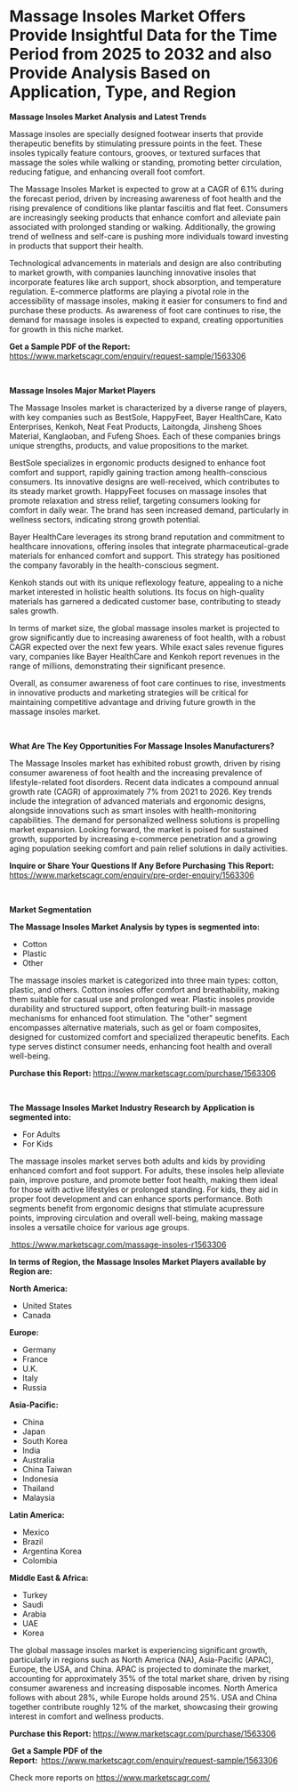 <p><h1>Massage Insoles Market Offers Provide Insightful Data for the Time Period from 2025 to 2032 and also Provide Analysis Based on Application, Type, and Region</h1></p><p><strong>Massage Insoles Market Analysis and Latest Trends</strong></p>
<p><p>Massage insoles are specially designed footwear inserts that provide therapeutic benefits by stimulating pressure points in the feet. These insoles typically feature contours, grooves, or textured surfaces that massage the soles while walking or standing, promoting better circulation, reducing fatigue, and enhancing overall foot comfort.</p><p>The Massage Insoles Market is expected to grow at a CAGR of 6.1% during the forecast period, driven by increasing awareness of foot health and the rising prevalence of conditions like plantar fasciitis and flat feet. Consumers are increasingly seeking products that enhance comfort and alleviate pain associated with prolonged standing or walking. Additionally, the growing trend of wellness and self-care is pushing more individuals toward investing in products that support their health.</p><p>Technological advancements in materials and design are also contributing to market growth, with companies launching innovative insoles that incorporate features like arch support, shock absorption, and temperature regulation. E-commerce platforms are playing a pivotal role in the accessibility of massage insoles, making it easier for consumers to find and purchase these products. As awareness of foot care continues to rise, the demand for massage insoles is expected to expand, creating opportunities for growth in this niche market.</p></p>
<p><strong>Get a Sample PDF of the Report:&nbsp;</strong> <a href="https://www.marketscagr.com/enquiry/request-sample/1563306?utm_campaign=2770&utm_medium=2&utm_source=Github&utm_content=ia&utm_term=05042025&utm_id=massage-insoles">https://www.marketscagr.com/enquiry/request-sample/1563306</a></p>
<p>&nbsp;</p>
<p><strong>Massage Insoles Major Market Players</strong></p>
<p><p>The Massage Insoles market is characterized by a diverse range of players, with key companies such as BestSole, HappyFeet, Bayer HealthCare, Kato Enterprises, Kenkoh, Neat Feat Products, Laitongda, Jinsheng Shoes Material, Kanglaoban, and Fufeng Shoes. Each of these companies brings unique strengths, products, and value propositions to the market.</p><p>BestSole specializes in ergonomic products designed to enhance foot comfort and support, rapidly gaining traction among health-conscious consumers. Its innovative designs are well-received, which contributes to its steady market growth. HappyFeet focuses on massage insoles that promote relaxation and stress relief, targeting consumers looking for comfort in daily wear. The brand has seen increased demand, particularly in wellness sectors, indicating strong growth potential.</p><p>Bayer HealthCare leverages its strong brand reputation and commitment to healthcare innovations, offering insoles that integrate pharmaceutical-grade materials for enhanced comfort and support. This strategy has positioned the company favorably in the health-conscious segment.</p><p>Kenkoh stands out with its unique reflexology feature, appealing to a niche market interested in holistic health solutions. Its focus on high-quality materials has garnered a dedicated customer base, contributing to steady sales growth.</p><p>In terms of market size, the global massage insoles market is projected to grow significantly due to increasing awareness of foot health, with a robust CAGR expected over the next few years. While exact sales revenue figures vary, companies like Bayer HealthCare and Kenkoh report revenues in the range of millions, demonstrating their significant presence.</p><p>Overall, as consumer awareness of foot care continues to rise, investments in innovative products and marketing strategies will be critical for maintaining competitive advantage and driving future growth in the massage insoles market.</p></p>
<p>&nbsp;</p>
<p><strong>What Are The Key Opportunities For Massage Insoles Manufacturers?</strong></p>
<p><p>The Massage Insoles market has exhibited robust growth, driven by rising consumer awareness of foot health and the increasing prevalence of lifestyle-related foot disorders. Recent data indicates a compound annual growth rate (CAGR) of approximately 7% from 2021 to 2026. Key trends include the integration of advanced materials and ergonomic designs, alongside innovations such as smart insoles with health-monitoring capabilities. The demand for personalized wellness solutions is propelling market expansion. Looking forward, the market is poised for sustained growth, supported by increasing e-commerce penetration and a growing aging population seeking comfort and pain relief solutions in daily activities.</p></p>
<p><strong>Inquire or Share Your Questions If Any Before Purchasing This Report:</strong> <a href="https://www.marketscagr.com/enquiry/pre-order-enquiry/1563306?utm_campaign=2770&utm_medium=2&utm_source=Github&utm_content=ia&utm_term=05042025&utm_id=massage-insoles">https://www.marketscagr.com/enquiry/pre-order-enquiry/1563306</a></p>
<p>&nbsp;</p>
<p><strong>Market Segmentation</strong></p>
<p><strong>The Massage Insoles Market Analysis by types is segmented into:</strong></p>
<p><ul><li>Cotton</li><li>Plastic</li><li>Other</li></ul></p>
<p><p>The massage insoles market is categorized into three main types: cotton, plastic, and others. Cotton insoles offer comfort and breathability, making them suitable for casual use and prolonged wear. Plastic insoles provide durability and structured support, often featuring built-in massage mechanisms for enhanced foot stimulation. The "other" segment encompasses alternative materials, such as gel or foam composites, designed for customized comfort and specialized therapeutic benefits. Each type serves distinct consumer needs, enhancing foot health and overall well-being.</p></p>
<p><strong>Purchase this Report:&nbsp;</strong><a href="https://www.marketscagr.com/purchase/1563306?utm_campaign=2770&utm_medium=2&utm_source=Github&utm_content=ia&utm_term=05042025&utm_id=massage-insoles">https://www.marketscagr.com/purchase/1563306</a></p>
<p>&nbsp;</p>
<p><strong>The Massage Insoles Market Industry Research by Application is segmented into:</strong></p>
<p><ul><li>For Adults</li><li>For Kids</li></ul></p>
<p><p>The massage insoles market serves both adults and kids by providing enhanced comfort and foot support. For adults, these insoles help alleviate pain, improve posture, and promote better foot health, making them ideal for those with active lifestyles or prolonged standing. For kids, they aid in proper foot development and can enhance sports performance. Both segments benefit from ergonomic designs that stimulate acupressure points, improving circulation and overall well-being, making massage insoles a versatile choice for various age groups.</p></p>
<p><a href="https://www.marketscagr.com/massage-insoles-r1563306?utm_campaign=2770&utm_medium=2&utm_source=Github&utm_content=ia&utm_term=05042025&utm_id=massage-insoles">&nbsp;https://www.marketscagr.com/massage-insoles-r1563306</a></p>
<p><strong>In terms of Region, the Massage Insoles Market Players available by Region are:</strong></p>
<p>
    <p> <strong> North America: </strong>
        <ul>
            <li>United States</li>
            <li>Canada</li>
        </ul>
        </p> 
    <p> <strong> Europe: </strong>
        <ul>
            <li>Germany</li>
            <li>France</li>
            <li>U.K.</li>
            <li>Italy</li>
            <li>Russia</li>
        </ul>
        </p> 
    <p> <strong> Asia-Pacific: </strong>
        <ul>
            <li>China</li>
            <li>Japan</li>
            <li>South Korea</li>
            <li>India</li>
            <li>Australia</li>
            <li>China Taiwan</li>
            <li>Indonesia</li>
            <li>Thailand</li>
            <li>Malaysia</li>
        </ul>
        </p> 
    <p> <strong> Latin America: </strong>
        <ul>
            <li>Mexico</li>
            <li>Brazil</li>
            <li>Argentina Korea</li>
            <li>Colombia</li>
        </ul>
        </p> 
    <p> <strong> Middle East & Africa: </strong>
        <ul>
            <li>Turkey</li>
            <li>Saudi</li>
            <li>Arabia</li>
            <li>UAE</li>
            <li>Korea</li>
        </ul>
    </p>
    </p>
<p><p>The global massage insoles market is experiencing significant growth, particularly in regions such as North America (NA), Asia-Pacific (APAC), Europe, the USA, and China. APAC is projected to dominate the market, accounting for approximately 35% of the total market share, driven by rising consumer awareness and increasing disposable incomes. North America follows with about 28%, while Europe holds around 25%. USA and China together contribute roughly 12% of the market, showcasing their growing interest in comfort and wellness products.</p></p>
<p><strong>Purchase this Report: </strong><a href="https://www.marketscagr.com/purchase/1563306?utm_campaign=2770&utm_medium=2&utm_source=Github&utm_content=ia&utm_term=05042025&utm_id=massage-insoles">https://www.marketscagr.com/purchase/1563306</a></p>
<p>&nbsp;<strong>Get a Sample PDF of the Report:&nbsp;&nbsp;</strong><a href="https://www.marketscagr.com/enquiry/request-sample/1563306?utm_campaign=2770&utm_medium=2&utm_source=Github&utm_content=ia&utm_term=05042025&utm_id=massage-insoles">https://www.marketscagr.com/enquiry/request-sample/1563306</a></p>
<p><strong></strong></p>
<p>Check more reports on <a href="https://www.marketscagr.com/?utm_campaign=2770&utm_medium=2&utm_source=Github&utm_content=ia&utm_term=05042025&utm_id=massage-insoles">https://www.marketscagr.com/</a></p>